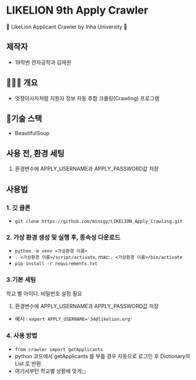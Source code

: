 # LIKELION 9th Apply Crawler

🦁 LikeLion Applicant Crawler by Inha University 🦁

## 제작자

- 19학번 전자공학과 김재원

## 👨🏻‍💻 개요

- 멋쟁이사자처럼 지원자 정보 자동 추합 크롤링(Crawling) 프로그램

## 🔨기술 스택

- BeautifulSoup

## 사용 전, 환경 세팅

1. 환경변수에 APPLY_USERNAME과 APPLY_PASSWORD값 저장

## 사용법

### 1. 깃 클론

- `git clone https://github.com/minsgy/LIKELION_Apply_Crawling.git`

### 2. 가상 환경 생성 및 실행 후, 종속성 다운로드

- `python -m venv <가상환경 이름>`
- `. <가상환경 이름>/script/activate`, mac:`. <가상환경 이름>/bin/activate`
- `pip install -r requirements.txt`

### 3.기본 세팅

학교 별 아이디. 비밀번호 설정 필요

1. 환경변수에 APPLY_USERNAME과 APPLY_PASSWORD값 저장

- 예시 : `export APPLY_USERNAME='34@likelion.org'`

### 4. 사용 방법

- `from crawler import getApplicants`
- python 코드에서 getApplicants 를 부를 경우 자동으로 로그인 후 Dictionary의 List 로 반환.
- 여기서부턴 학교별 상황에 맞게;;;